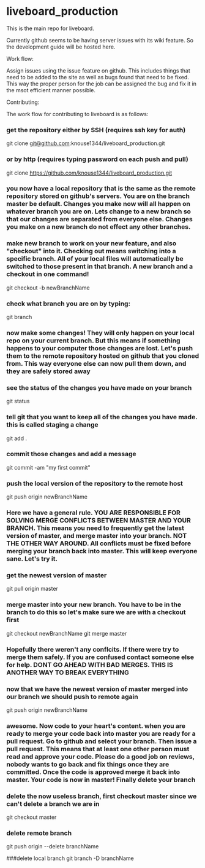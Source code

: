 liveboard_production
====================

This is the main repo for liveboard.

Currently github seems to be having server issues with its wiki feature. So the development guide will be hosted here. 

Work flow:

Assign issues using the issue feature on github. This includes things that need to be added to the site as well as bugs found that need to be fixed. This way the proper person for the job can be assigned the bug and fix it in the msot efficient manner possible. 

Contributing:

The work flow for contributing to liveboard is as follows:

### get the repository either by SSH (requires ssh key for auth)
git clone git@github.com:knouse1344/liveboard_production.git

### or by http (requires typing password on each push and pull)
git clone https://github.com/knouse1344/liveboard_production.git

### you now have a local repository that is the same as the remote repository stored on github's servers. You are on the branch master be default. Changes you make now will all happen on whatever branch you are on. Lets change to a new branch so that our changes are separated from everyone else. Changes you make on a new branch do not effect any other branches.

### make new branch to work on your new feature, and also "checkout" into it. Checking out means switching into a specific branch. All of your local files will automatically be switched to those present in that branch. A new branch and a checkout in one command!

git checkout -b newBranchName

### check what branch you are on by typing:
git branch

### now make some changes! They will only happen on your local repo on your current branch. But this means if something happens to your computer those changes are lost. Let's push them to the remote repository hosted on github that you cloned from. This way everyone else can now pull them down, and they are safely stored away

### see the status of the changes you have made on your branch
git status

### tell git that you want to keep all of the changes you have made. this is called staging a change
git add .

### commit those changes and add a message
git commit -am "my first commit"

### push the local version of the repository to the remote host
git push origin newBranchName

### Here we have a general rule. YOU ARE RESPONSIBLE FOR SOLVING MERGE CONFLICTS BETWEEN MASTER AND YOUR BRANCH. This means you need to frequently get the latest version of master, and merge master into your branch. NOT THE OTHER WAY AROUND. All conflicts must be fixed before merging your branch back into master. This will keep everyone sane. Let's try it.

### get the newest version of master
git pull origin master

### merge master into your new branch. You have to be in the branch to do this so let's make sure we are with a checkout first
git checkout newBranchName
git merge master

### Hopefully there weren't any conflcits. If there were try to merge them safely. If you are confused contact someone else for help. DONT GO AHEAD WITH BAD MERGES. THIS IS ANOTHER WAY TO BREAK EVERYTHING

### now that we have the newest version of master merged into our branch we should push to remote again
git push origin newBranchName

### awesome. Now code to your heart's content. when you are ready to merge your code back into master you are ready for a pull request. Go to github and select your branch. Then issue a pull request. This means that at least one other person must read and approve your code. Please do a good job on reviews, nobody wants to go back and fix things once they are committed. Once the code is approved merge it back into master. Your code is now in master! Finally delete your branch

### delete the now useless branch, first checkout master since we can't delete a branch we are in
git checkout master

### delete remote branch
git push origin --delete branchName

###delete local branch 
git branch -D branchName